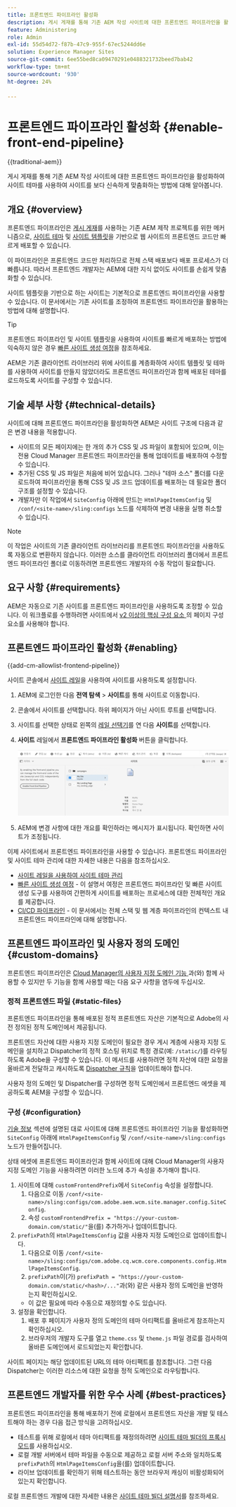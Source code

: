 ```yaml
---
title: 프론트엔드 파이프라인 활성화
description: 게시 게재를 통해 기존 AEM 작성 사이트에 대한 프론트엔드 파이프라인을 활성화하여 사이트 테마를 사용하여 사이트를 보다 신속하게 맞춤화하는 방법에 대해 알아봅니다.
feature: Administering
role: Admin
exl-id: 55d54d72-f87b-47c9-955f-67ec5244dd6e
solution: Experience Manager Sites
source-git-commit: 6ee55bed8ca09470291e0488321732beed7bab42
workflow-type: tm+mt
source-wordcount: '930'
ht-degree: 24%

---
```



# 프론트엔드 파이프라인 활성화 {#enable-front-end-pipeline}

{{traditional-aem}}

게시 게재를 통해 기존 AEM 작성 사이트에 대한 프론트엔드 파이프라인을 활성화하여 사이트 테마를 사용하여 사이트를 보다 신속하게 맞춤화하는 방법에 대해 알아봅니다.

## 개요 {#overview}

프론트엔드 파이프라인은 [게시 게재](/help/sites-cloud/authoring/author-publish.md)를 사용하는 기존 AEM 제작 프로젝트를 위한 메커니즘으로, [사이트 테마](site-themes.md) 및 [사이트 템플릿](site-templates.md)을 기반으로 웹 사이트의 프론트엔드 코드만 빠르게 배포할 수 있습니다.

이 파이프라인은 프론트엔드 코드만 처리하므로 전체 스택 배포보다 배포 프로세스가 더 빠릅니다. 따라서 프론트엔드 개발자는 AEM에 대한 지식 없이도 사이트를 손쉽게 맞춤화할 수 있습니다.

사이트 템플릿을 기반으로 하는 사이트는 기본적으로 프론트엔드 파이프라인을 사용할 수 있습니다. 이 문서에서는 기존 사이트를 조정하여 프론트엔드 파이프라인을 활용하는 방법에 대해 설명합니다.

>[!TIP]
>
>프론트엔드 파이프라인 및 사이트 템플릿을 사용하여 사이트를 빠르게 배포하는 방법에 익숙하지 않은 경우 [빠른 사이트 생성 여정](/help/journey-sites/quick-site/overview.md)을 참조하세요.

AEM은 기존 클라이언트 라이브러리 위에 사이트를 계층화하여 사이트 템플릿 및 테마를 사용하여 사이트를 만들지 않았더라도 프론트엔드 파이프라인과 함께 배포된 테마를 로드하도록 사이트를 구성할 수 있습니다.

## 기술 세부 사항 {#technical-details}

사이트에 대해 프론트엔드 파이프라인을 활성화하면 AEM은 사이트 구조에 다음과 같은 변경 내용을 적용합니다.

* 사이트의 모든 페이지에는 한 개의 추가 CSS 및 JS 파일이 포함되어 있으며, 이는 전용 Cloud Manager 프론트엔드 파이프라인을 통해 업데이트를 배포하여 수정할 수 있습니다.
* 추가된 CSS 및 JS 파일은 처음에 비어 있습니다. 그러나 &quot;테마 소스&quot; 폴더를 다운로드하여 파이프라인을 통해 CSS 및 JS 코드 업데이트를 배포하는 데 필요한 폴더 구조를 설정할 수 있습니다.
* 개발자만 이 작업에서 `SiteConfig` 아래에 만드는 `HtmlPageItemsConfig` 및 `/conf/<site-name>/sling:configs` 노드를 삭제하여 변경 내용을 실행 취소할 수 있습니다.

>[!NOTE]
>
>이 작업은 사이트의 기존 클라이언트 라이브러리를 프론트엔드 파이프라인을 사용하도록 자동으로 변환하지 않습니다. 이러한 소스를 클라이언트 라이브러리 폴더에서 프론트엔드 파이프라인 폴더로 이동하려면 프론트엔드 개발자의 수동 작업이 필요합니다.

## 요구 사항 {#requirements}

AEM은 자동으로 기존 사이트를 프론트엔드 파이프라인을 사용하도록 조정할 수 있습니다. 이 워크플로를 수행하려면 사이트에서 [v2 이상의 핵심 구성 요소 &#x200B;](https://experienceleague.adobe.com/ko/docs/experience-manager-core-components/using/wcm-components/page)의 페이지 구성 요소를 사용해야 합니다.

## 프론트엔드 파이프라인 활성화 {#enabling}

{{add-cm-allowlist-frontend-pipeline}}

사이트 콘솔에서 [사이트 레일](site-rail.md)을 사용하여 사이트를 사용하도록 설정합니다.

1. AEM에 로그인한 다음 **전역 탐색** > **사이트**&#x200B;를 통해 사이트로 이동합니다.
1. 콘솔에서 사이트를 선택합니다. 하위 페이지가 아닌 사이트 루트를 선택합니다.
1. 사이트를 선택한 상태로 왼쪽의 [레일 선택기](/help/sites-cloud/authoring/basic-handling.md#rail-selector)를 연 다음 **사이트**&#x200B;를 선택합니다.
1. **사이트** 레일에서 **프론트엔드 파이프라인 활성화** 버튼을 클릭합니다.

   ![프론트엔드 파이프라인 활성화](/help/sites-cloud/administering/assets/enable-front-end-pipeline.png)

1. AEM에 변경 사항에 대한 개요를 확인하라는 메시지가 표시됩니다. 확인하면 사이트가 조정됩니다.

이제 사이트에서 프론트엔드 파이프라인을 사용할 수 있습니다. 프론트엔드 파이프라인 및 사이트 테마 관리에 대한 자세한 내용은 다음을 참조하십시오.

* [사이트 레일을 사용하여 사이트 테마 관리](site-rail.md)
* [빠른 사이트 생성 여정](/help/journey-sites/quick-site/overview.md) - 이 설명서 여정은 프론트엔드 파이프라인 및 빠른 사이트 생성 도구를 사용하여 간편하게 사이트를 배포하는 프로세스에 대한 전체적인 개요를 제공합니다.
* [CI/CD 파이프라인](/help/implementing/cloud-manager/configuring-pipelines/introduction-ci-cd-pipelines.md#front-end) - 이 문서에서는 전체 스택 및 웹 계층 파이프라인의 컨텍스트 내 프론트엔드 파이프라인에 대해 설명합니다.

## 프론트엔드 파이프라인 및 사용자 정의 도메인 {#custom-domains}

프론트엔드 파이프라인은 [Cloud Manager의 사용자 지정 도메인 기능 &#x200B;](/help/implementing/cloud-manager/custom-domain-names/introduction.md)과(와) 함께 사용할 수 있지만 두 기능을 함께 사용할 때는 다음 요구 사항을 염두에 두십시오.

### 정적 프론트엔드 파일 {#static-files}

프론트엔드 파이프라인을 통해 배포된 정적 프론트엔드 자산은 기본적으로 Adobe의 사전 정의된 정적 도메인에서 제공됩니다.

프론트엔드 자산에 대한 사용자 지정 도메인이 필요한 경우 게시 계층에 사용자 지정 도메인을 설치하고 Dispatcher의 정적 호스팅 위치로 특정 경로(예: `/static/`)를 라우팅하도록 Adobe을 구성할 수 있습니다. 이 메서드를 사용하려면 정적 자산에 대한 요청을 올바르게 전달하고 캐시하도록 [Dispatcher 규칙](https://experienceleague.adobe.com/ko/docs/experience-manager-dispatcher/using/dispatcher)을 업데이트해야 합니다.

사용자 정의 도메인 및 Dispatcher를 구성하면 정적 도메인에서 프론트엔드 에셋을 제공하도록 AEM을 구성할 수 있습니다.

### 구성 {#configuration}

[기술 정보](#technical-details) 섹션에 설명된 대로 사이트에 대해 프론트엔드 파이프라인 기능을 활성화하면 `SiteConfig` 아래에 `HtmlPageItemsConfig` 및 `/conf/<site-name>/sling:configs` 노드가 만들어집니다.

상태 에셋에 프론트엔드 파이프라인과 함께 사이트에 대해 Cloud Manager의 사용자 지정 도메인 기능을 사용하려면 이러한 노드에 추가 속성을 추가해야 합니다.

1. 사이트에 대해 `customFrontendPrefix`에서 `SiteConfig` 속성을 설정합니다.
   1. 다음으로 이동 `/conf/<site-name>/sling:configs/com.adobe.aem.wcm.site.manager.config.SiteConfig`.
   1. 속성 `customFrontendPrefix = "https://your-custom-domain.com/static/"`을(를) 추가하거나 업데이트합니다.
1. `prefixPath`의 `HtmlPageItemsConfig` 값을 사용자 지정 도메인으로 업데이트합니다.
   1. 다음으로 이동 `/conf/<site-name>/sling:configs/com.adobe.cq.wcm.core.components.config.HtmlPageItemsConfig`.
   1. `prefixPath`이(가) `prefixPath = "https://your-custom-domain.com/static/<hash>/..."`과(와) 같은 사용자 정의 도메인을 반영하는지 확인하십시오.
   * 이 값은 필요에 따라 수동으로 재정의할 수도 있습니다.
1. 설정을 확인합니다.
   1. 배포 후 페이지가 사용자 정의 도메인의 테마 아티팩트를 올바르게 참조하는지 확인하십시오.
   1. 브라우저의 개발자 도구를 열고 `theme.css` 및 `theme.js` 파일 경로를 검사하여 올바른 도메인에서 로드되었는지 확인합니다.

사이트 페이지는 해당 업데이트된 URL의 테마 아티팩트를 참조합니다. 그런 다음 Dispatcher는 이러한 리소스에 대한 요청을 정적 도메인으로 라우팅합니다.

## 프론트엔드 개발자를 위한 우수 사례 {#best-practices}

프론트엔드 파이프라인을 통해 배포하기 전에 로컬에서 프론트엔드 자산을 개발 및 테스트해야 하는 경우 다음 접근 방식을 고려하십시오.

* 테스트를 위해 로컬에서 테마 아티팩트를 재정의하려면 [사이트 테마 빌더의 프록시 모드](https://github.com/adobe/aem-site-theme-builder?tab=readme-ov-file#proxy)를 사용하십시오.
* 로컬 개발 서버에서 테마 파일을 수동으로 제공하고 로컬 서버 주소와 일치하도록 `prefixPath`의 `HtmlPageItemsConfig`을(를) 업데이트합니다.
* 라이브 업데이트를 확인하기 위해 테스트하는 동안 브라우저 캐싱이 비활성화되어 있는지 확인합니다.

로컬 프론트엔드 개발에 대한 자세한 내용은 [사이트 테마 빌더 설명서](https://github.com/adobe/aem-site-theme-builder)를 참조하세요.
